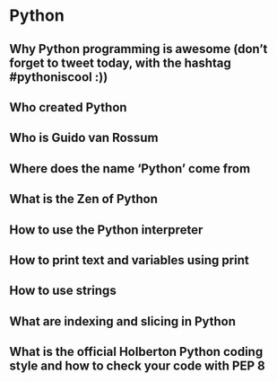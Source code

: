 # Python
## Why Python programming is awesome (don’t forget to tweet today, with the hashtag #pythoniscool :))
## Who created Python
## Who is Guido van Rossum
## Where does the name ‘Python’ come from
## What is the Zen of Python
## How to use the Python interpreter
## How to print text and variables using print
## How to use strings
## What are indexing and slicing in Python
## What is the official Holberton Python coding style and how to check your code with PEP 8

